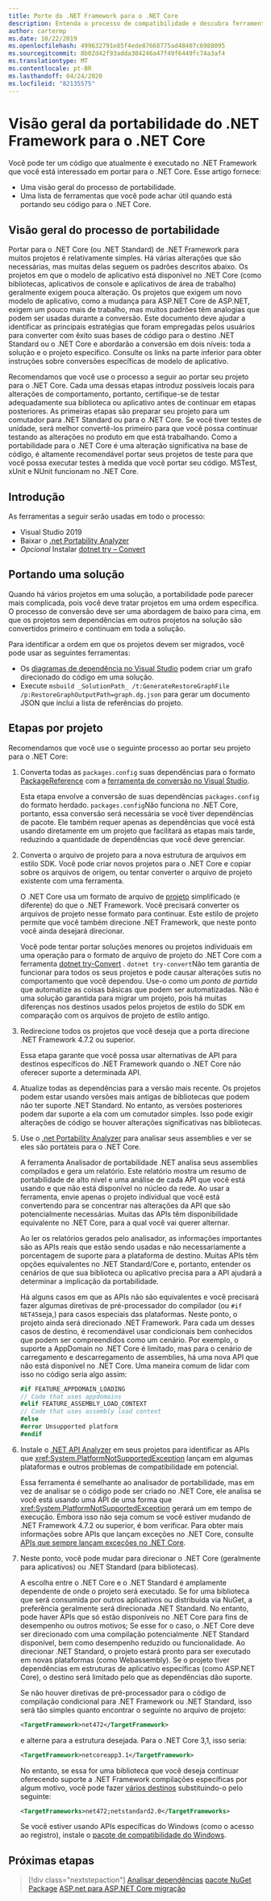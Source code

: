 ```yaml
---
title: Porte do .NET Framework para o .NET Core
description: Entenda o processo de compatibilidade e descubra ferramentas que podem ser úteis ao realizar a portabilidade de um projeto do .NET Framework para o .NET Core.
author: cartermp
ms.date: 10/22/2019
ms.openlocfilehash: 499632791e85f4ede87668775ad48407c6988095
ms.sourcegitcommit: 8b02d42f93adda304246a47f49f6449fc74a3af4
ms.translationtype: MT
ms.contentlocale: pt-BR
ms.lasthandoff: 04/24/2020
ms.locfileid: "82135575"
---
```

# <a name="overview-of-porting-from-net-framework-to-net-core"></a>Visão geral da portabilidade do .NET Framework para o .NET Core

Você pode ter um código que atualmente é executado no .NET Framework que você está interessado em portar para o .NET Core. Esse artigo fornece:

* Uma visão geral do processo de portabilidade.
* Uma lista de ferramentas que você pode achar útil quando está portando seu código para o .NET Core.

## <a name="overview-of-the-porting-process"></a>Visão geral do processo de portabilidade

Portar para o .NET Core (ou .NET Standard) de .NET Framework para muitos projetos é relativamente simples. Há várias alterações que são necessárias, mas muitas delas seguem os padrões descritos abaixo. Os projetos em que o modelo de aplicativo está disponível no .NET Core (como bibliotecas, aplicativos de console e aplicativos de área de trabalho) geralmente exigem pouca alteração. Os projetos que exigem um novo modelo de aplicativo, como a mudança para ASP.NET Core de ASP.NET, exigem um pouco mais de trabalho, mas muitos padrões têm analogias que podem ser usadas durante a conversão. Este documento deve ajudar a identificar as principais estratégias que foram empregadas pelos usuários para converter com êxito suas bases de código para o destino .NET Standard ou o .NET Core e abordarão a conversão em dois níveis: toda a solução e o projeto específico. Consulte os links na parte inferior para obter instruções sobre conversões específicas de modelo de aplicativo.

Recomendamos que você use o processo a seguir ao portar seu projeto para o .NET Core. Cada uma dessas etapas introduz possíveis locais para alterações de comportamento, portanto, certifique-se de testar adequadamente sua biblioteca ou aplicativo antes de continuar em etapas posteriores. As primeiras etapas são preparar seu projeto para um comutador para .NET Standard ou para o .NET Core. Se você tiver testes de unidade, será melhor convertê-los primeiro para que você possa continuar testando as alterações no produto em que está trabalhando. Como a portabilidade para o .NET Core é uma alteração significativa na base de código, é altamente recomendável portar seus projetos de teste para que você possa executar testes à medida que você portar seu código. MSTest, xUnit e NUnit funcionam no .NET Core.

## <a name="getting-started"></a>Introdução

As ferramentas a seguir serão usadas em todo o processo:

- Visual Studio 2019
- Baixar o [.net Portability Analyzer](../../standard/analyzers/portability-analyzer.md)
- _Opcional_ Instalar [dotnet try – Convert](https://github.com/dotnet/try-convert)

## <a name="porting-a-solution"></a>Portando uma solução

Quando há vários projetos em uma solução, a portabilidade pode parecer mais complicada, pois você deve tratar projetos em uma ordem específica. O processo de conversão deve ser uma abordagem de baixo para cima, em que os projetos sem dependências em outros projetos na solução são convertidos primeiro e continuam em toda a solução.

Para identificar a ordem em que os projetos devem ser migrados, você pode usar as seguintes ferramentas:

- Os [diagramas de dependência no Visual Studio](/visualstudio/modeling/create-layer-diagrams-from-your-code) podem criar um grafo direcionado do código em uma solução.
- Execute `msbuild _SolutionPath_ /t:GenerateRestoreGraphFile /p:RestoreGraphOutputPath=graph.dg.json` para gerar um documento JSON que inclui a lista de referências do projeto.

## <a name="per-project-steps"></a>Etapas por projeto

Recomendamos que você use o seguinte processo ao portar seu projeto para o .NET Core:

1. Converta todas as `packages.config` suas dependências para o formato [PackageReference](/nuget/consume-packages/package-references-in-project-files) com a [ferramenta de conversão no Visual Studio](/nuget/consume-packages/migrate-packages-config-to-package-reference).

   Esta etapa envolve a conversão de suas dependências `packages.config` do formato herdado. `packages.config`Não funciona no .NET Core, portanto, essa conversão será necessária se você tiver dependências de pacote. Ele também requer apenas as dependências que você está usando diretamente em um projeto que facilitará as etapas mais tarde, reduzindo a quantidade de dependências que você deve gerenciar.

1. Converta o arquivo de projeto para a nova estrutura de arquivos em estilo SDK. Você pode criar novos projetos para o .NET Core e copiar sobre os arquivos de origem, ou tentar converter o arquivo de projeto existente com uma ferramenta.

   O .NET Core usa um formato de arquivo de [projeto](../tools/csproj.md) simplificado (e diferente) do que o .NET Framework. Você precisará converter os arquivos de projeto nesse formato para continuar. Este estilo de projeto permite que você também direcione .NET Framework, que neste ponto você ainda desejará direcionar.

   Você pode tentar portar soluções menores ou projetos individuais em uma operação para o formato de arquivo de projeto do .NET Core com a ferramenta [dotnet try-Convert](https://github.com/dotnet/try-convert) . `dotnet try-convert`Não tem garantia de funcionar para todos os seus projetos e pode causar alterações sutis no comportamento que você dependou. Use-o como um _ponto de partida_ que automatize as coisas básicas que podem ser automatizadas. Não é uma solução garantida para migrar um projeto, pois há muitas diferenças nos destinos usados pelos projetos de estilo do SDK em comparação com os arquivos de projeto de estilo antigo.

1. Redirecione todos os projetos que você deseja que a porta direcione .NET Framework 4.7.2 ou superior.

   Essa etapa garante que você possa usar alternativas de API para destinos específicos do .NET Framework quando o .NET Core não oferecer suporte a determinada API.

1. Atualize todas as dependências para a versão mais recente. Os projetos podem estar usando versões mais antigas de bibliotecas que podem não ter suporte .NET Standard. No entanto, as versões posteriores podem dar suporte a ela com um comutador simples. Isso pode exigir alterações de código se houver alterações significativas nas bibliotecas.

1. Use o [.net Portability Analyzer](../../standard/analyzers/portability-analyzer.md) para analisar seus assemblies e ver se eles são portáteis para o .NET Core.

   A ferramenta Analisador de portabilidade .NET analisa seus assemblies compilados e gera um relatório. Este relatório mostra um resumo de portabilidade de alto nível e uma análise de cada API que você está usando e que não está disponível no núcleo da rede. Ao usar a ferramenta, envie apenas o projeto individual que você está convertendo para se concentrar nas alterações da API que são potencialmente necessárias. Muitas das APIs têm disponibilidade equivalente no .NET Core, para a qual você vai querer alternar.

   Ao ler os relatórios gerados pelo analisador, as informações importantes são as APIs reais que estão sendo usadas e não necessariamente a porcentagem de suporte para a plataforma de destino. Muitas APIs têm opções equivalentes no .NET Standard/Core e, portanto, entender os cenários de que sua biblioteca ou aplicativo precisa para a API ajudará a determinar a implicação da portabilidade.

   Há alguns casos em que as APIs não são equivalentes e você precisará fazer algumas diretivas de pré-processador do compilador (ou `#if NET45`seja,) para casos especiais das plataformas. Neste ponto, o projeto ainda será direcionado .NET Framework. Para cada um desses casos de destino, é recomendável usar condicionais bem conhecidos que podem ser compreendidos como um cenário.  Por exemplo, o suporte a AppDomain no .NET Core é limitado, mas para o cenário de carregamento e descarregamento de assemblies, há uma nova API que não está disponível no .NET Core. Uma maneira comum de lidar com isso no código seria algo assim:

   ```csharp
   #if FEATURE_APPDOMAIN_LOADING
   // Code that uses appdomains
   #elif FEATURE_ASSEMBLY_LOAD_CONTEXT
   // Code that uses assembly load context
   #else
   #error Unsupported platform
   #endif
   ```

1. Instale o [.NET API Analyzer](../../standard/analyzers/api-analyzer.md) em seus projetos para identificar as APIs que <xref:System.PlatformNotSupportedException> lançam em algumas plataformas e outros problemas de compatibilidade em potencial.

   Essa ferramenta é semelhante ao analisador de portabilidade, mas em vez de analisar se o código pode ser criado no .NET Core, ele analisa se você está usando uma API de uma forma que <xref:System.PlatformNotSupportedException> gerará um em tempo de execução. Embora isso não seja comum se você estiver mudando de .NET Framework 4.7.2 ou superior, é bom verificar. Para obter mais informações sobre APIs que lançam exceções no .NET Core, consulte [APIs que sempre lançam exceções no .NET Core](../compatibility/unsupported-apis.md).

1. Neste ponto, você pode mudar para direcionar o .NET Core (geralmente para aplicativos) ou .NET Standard (para bibliotecas).

   A escolha entre o .NET Core e o .NET Standard é amplamente dependente de onde o projeto será executado. Se for uma biblioteca que será consumida por outros aplicativos ou distribuída via NuGet, a preferência geralmente será direcionada .NET Standard. No entanto, pode haver APIs que só estão disponíveis no .NET Core para fins de desempenho ou outros motivos; Se esse for o caso, o .NET Core deve ser direcionado com uma compilação potencialmente .NET Standard disponível, bem como desempenho reduzido ou funcionalidade. Ao direcionar .NET Standard, o projeto estará pronto para ser executado em novas plataformas (como Webassembly). Se o projeto tiver dependências em estruturas de aplicativo específicas (como ASP.NET Core), o destino será limitado pelo que as dependências dão suporte.

   Se não houver diretivas de pré-processador para o código de compilação condicional para .NET Framework ou .NET Standard, isso será tão simples quanto encontrar o seguinte no arquivo de projeto:

   ```xml
   <TargetFramework>net472</TargetFramework>
   ```

   e alterne para a estrutura desejada. Para o .NET Core 3,1, isso seria:

   ```xml
   <TargetFramework>netcoreapp3.1</TargetFramework>
   ```

   No entanto, se essa for uma biblioteca que você deseja continuar oferecendo suporte a .NET Framework compilações específicas por algum motivo, você pode fazer [vários destinos](../../standard/library-guidance/cross-platform-targeting.md) substituindo-o pelo seguinte:

   ```xml
   <TargetFrameworks>net472;netstandard2.0</TargetFrameworks>
   ```

   Se você estiver usando APIs específicas do Windows (como o acesso ao registro), instale o [pacote de compatibilidade do Windows](./windows-compat-pack.md).

## <a name="next-steps"></a>Próximas etapas

>[!div class="nextstepaction"]
>[Analisar dependências](third-party-deps.md)
>[pacote NuGet Package](../deploying/creating-nuget-packages.md)
>[ASP.net para ASP.NET Core migração](/aspnet/core/migration/proper-to-2x)

